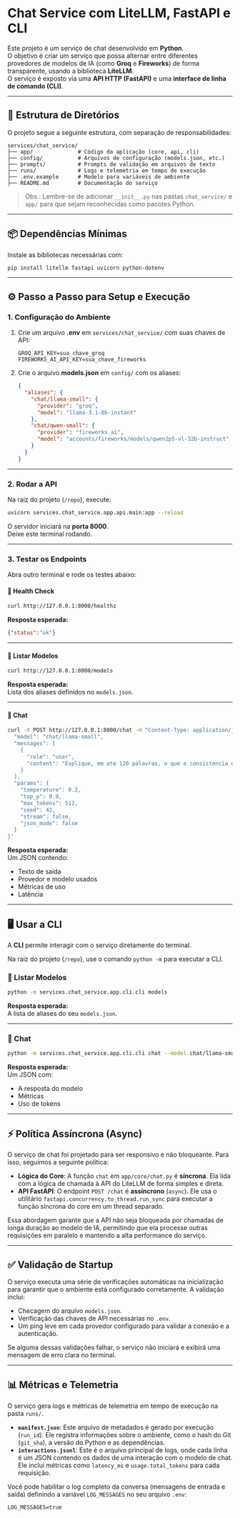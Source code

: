# Chat Service com LiteLLM, FastAPI e CLI

Este projeto é um serviço de chat desenvolvido em **Python**.  
O objetivo é criar um serviço que possa alternar entre diferentes provedores de modelos de IA (como **Groq** e **Fireworks**) de forma transparente, usando a biblioteca **LiteLLM**.  
O serviço é exposto via uma **API HTTP (FastAPI)** e uma **interface de linha de comando (CLI)**.

---

## 📂 Estrutura de Diretórios

O projeto segue a seguinte estrutura, com separação de responsabilidades:

```
services/chat_service/
├── app/              # Código da aplicação (core, api, cli)
├── config/           # Arquivos de configuração (models.json, etc.)
├── prompts/          # Prompts de validação em arquivos de texto
├── runs/             # Logs e telemetria em tempo de execução
├── .env.example      # Modelo para variáveis de ambiente
├── README.md         # Documentação do serviço
```

> Obs.: Lembre-se de adicionar `__init__.py` nas pastas `chat_service/` e `app/` para que sejam reconhecidas como pacotes Python.

---

## 📦 Dependências Mínimas

Instale as bibliotecas necessárias com:

```bash
pip install litellm fastapi uvicorn python-dotenv
```

---

## ⚙️ Passo a Passo para Setup e Execução

### 1. Configuração do Ambiente

1. Crie um arquivo **.env** em `services/chat_service/` com suas chaves de API:

   ```env
   GROQ_API_KEY=sua_chave_groq
   FIREWORKS_AI_API_KEY=sua_chave_fireworks
   ```

2. Crie o arquivo **models.json** em `config/` com os aliases:

   ```json
   {
     "aliases": {
       "chat/llama-small": {
         "provider": "groq",
         "model": "llama-3.1-8b-instant"
       },
       "chat/qwen-small": {
         "provider": "fireworks_ai",
         "model": "accounts/fireworks/models/qwen2p5-vl-32b-instruct"
       }
     }
   }
   ```

---

### 2. Rodar a API

Na raiz do projeto (`/repo`), execute:

```bash
uvicorn services.chat_service.app.api.main:app --reload
```

O servidor iniciará na **porta 8000**.  
Deixe este terminal rodando.

---

### 3. Testar os Endpoints

Abra outro terminal e rode os testes abaixo:

#### 🔹 Health Check

```bash
curl http://127.0.0.1:8000/healthz
```

**Resposta esperada:**

```json
{"status":"ok"}
```

---

#### 🔹 Listar Modelos

```bash
curl http://127.0.0.1:8000/models
```

**Resposta esperada:**  
Lista dos aliases definidos no `models.json`.

---

#### 🔹 Chat

```bash
curl -X POST http://127.0.0.1:8000/chat -H "Content-Type: application/json" -d '{
  "model": "chat/llama-small",
  "messages": [
    {
      "role": "user",
      "content": "Explique, em ate 120 palavras, o que e consistencia eventual e cite 1 caso de uso comum."
    }
  ],
  "params": {
    "temperature": 0.2,
    "top_p": 0.9,
    "max_tokens": 512,
    "seed": 42,
    "stream": false,
    "json_mode": false
  }
}'
```

**Resposta esperada:**  
Um JSON contendo:
- Texto de saída
- Provedor e modelo usados
- Métricas de uso
- Latência



---

## 🖥️ Usar a CLI

A **CLI** permite interagir com o serviço diretamente do terminal.

Na raiz do projeto (`/repo`), use o comando `python -m` para executar a CLI.

### 🔹 Listar Modelos

```bash
python -m services.chat_service.app.cli.cli models
```

**Resposta esperada:**  
A lista de aliases do seu `models.json`.

---

### 🔹 Chat

```bash
python -m services.chat_service.app.cli.cli chat --model chat/llama-small --user "Explique o que e consistencia eventual."
```

**Resposta esperada:**  
Um JSON com:
- A resposta do modelo
- Métricas
- Uso de tokens

---



## ⚡ Política Assíncrona (Async)

O serviço de chat foi projetado para ser responsivo e não bloqueante. Para isso, seguimos a seguinte política:

* **Lógica do Core**: A função `chat` em `app/core/chat.py` é **síncrona**. Ela lida com a lógica de chamada à API do LiteLLM de forma simples e direta.
* **API FastAPI**: O endpoint `POST /chat` é **assíncrono** (`async`). Ele usa o utilitário `fastapi.concurrency.to_thread.run_sync` para executar a função síncrona do core em um thread separado.

Essa abordagem garante que a API não seja bloqueada por chamadas de longa duração ao modelo de IA, permitindo que ela processe outras requisições em paralelo e mantendo a alta performance do serviço.

---


## ✅ Validação de Startup

O serviço executa uma série de verificações automáticas na inicialização para garantir que o ambiente está configurado corretamente. A validação inclui:

* Checagem do arquivo `models.json`.
* Verificação das chaves de API necessárias no `.env`.
* Um ping leve em cada provedor configurado para validar a conexão e a autenticação.

Se alguma dessas validações falhar, o serviço não iniciará e exibirá uma mensagem de erro clara no terminal.

---

## 📊 Métricas e Telemetria

O serviço gera logs e métricas de telemetria em tempo de execução na pasta `runs/`.

* **`manifest.json`**: Este arquivo de metadados é gerado por execução (`run_id`). Ele registra informações sobre o ambiente, como o hash do Git (`git_sha`), a versão do Python e as dependências.
* **`interactions.jsonl`**: Este é o arquivo principal de logs, onde cada linha é um JSON contendo os dados de uma interação com o modelo de chat. Ele inclui métricas como `latency_ms` e `usage.total_tokens` para cada requisição.

Você pode habilitar o log completo da conversa (mensagens de entrada e saída) definindo a variável `LOG_MESSAGES` no seu arquivo `.env`:

```env
LOG_MESSAGES=true
